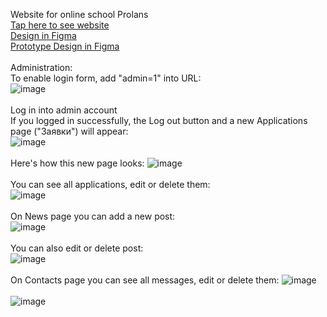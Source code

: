 Website for online school Prolans
</br>
<a href="http://t96507v3.beget.tech/">Tap here to see website</a>
</br>
<a href="https://www.figma.com/design/KZNcvOsY0np3osIVKshsPQ/Prolans-website-Final?node-id=0-1&t=w1zFbLxn9qtwCBab-1">Design in Figma</a>
</br>
<a href="https://www.figma.com/design/97ugxv3rbBa0k64ohsfUpH/Prolans-website-Prototype?node-id=0-1&t=fGCm1LuWCvab3XhQ-1">Prototype Design in Figma</a>
</br>
</br>
Administration:
</br>
To enable login form, add "admin=1" into URL:
</br>
![image](https://github.com/bikibitch/Prolans-website/assets/35295539/ef32d944-74e2-4c7d-906e-fc83a15557dd)
</br></br>
Log in into admin account
</br>
If you logged in successfully, the Log out button and a new Applications page ("Заявки") will appear:
</br>
![image](https://github.com/bikibitch/Prolans-website/assets/35295539/0b054ebc-c069-47e1-9e7a-56a1d8617c07)
</br></br>
Here's how this new page looks:
![image](https://github.com/bikibitch/Prolans-website/assets/35295539/7d8b2e9a-fd8a-4966-af39-70e8a273e399)
</br></br>
You can see all applications, edit or delete them:
</br>
![image](https://github.com/bikibitch/Prolans-website/assets/35295539/d4b39779-1617-4b34-94a6-0f5b897d7189)
</br></br>
On News page you can add a new post:
</br>
![image](https://github.com/bikibitch/Prolans-website/assets/35295539/3be5e724-d2f3-44e5-a294-294ada10094f)
</br></br>
You can also edit or delete post:
</br>
![image](https://github.com/bikibitch/Prolans-website/assets/35295539/aed97841-f92b-41a0-b276-a05096e5b3e4)
</br></br>
On Contacts page you can see all messages, edit or delete them:
![image](https://github.com/bikibitch/Prolans-website/assets/35295539/9bc5915a-82c9-4452-8d8c-356bf8ec8002)
</br>
</br>
![image](https://github.com/bikibitch/Prolans-website/assets/35295539/fba4190b-fa2d-4fc3-ba66-62ce745e2ce7)





